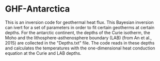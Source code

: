 # GHF-Antarctica
This is an inversion code for geothermal heat flux.
This Bayesian inversion can ivert for a set of parameters in order to fit certain geotherms at certain depths. 
For the antarctic continent, the depths of the Curie isotherm, the Moho and the lithosphere-asthenosphere boundary (LAB) (from An et al., 2015) are collected in the "Depths.txt" file.
The code reads in these depths and calculates the temperatures with the one-dimensional heat conduction equation at the Curie and LAB depths.
